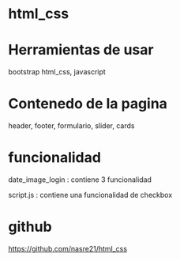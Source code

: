 # html_css

# Herramientas de usar

bootstrap
html_css,
javascript

# Contenedo de la pagina

header,
footer,
formulario,
slider,
cards

# funcionalidad
date_image_login : contiene 3 funcionalidad 

script.js : contiene una funcionalidad de checkbox

# github
https://github.com/nasre21/html_css





